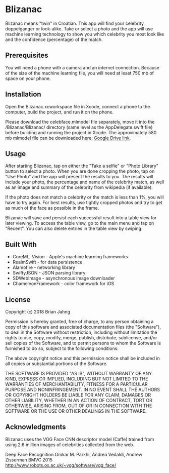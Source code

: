 # Blizanac

Blizanac means "twin" in Croatian.  This app will find your celebrity doppelganger or look-alike.  Take or select a photo and the app will use machine learning technology to show you which celebrity you most look like and the confidence (percentage) of the match.

## Prerequisites
You will need a phone with a camera and an internet connection.  Because of the size of the machine learning file, you will need at least 750 mb of space on your phone.

## Installation
Open the Blizanac.xcworkspace file in Xcode, connect a phone to the computer, build the project, and run it on the phone.


Please download the celebface.mlmodel file separately, move it into the /Blizanac/Blizanac/ directory (same level as the AppDelegate.swift file) before building and running the project in Xcode.  The approximately 580 mb mlmodel file can be downloaded here: [Google Drive link](https://drive.google.com/open?id=13c_FtvSMpReY0Lf35RUVR_XTjtpktziK).

## Usage
After starting Blizanac, tap on either the "Take a selfie" or "Photo Library" button to select a photo.  When you are done cropping the photo, tap on "Use Photo" and the app will present the results to you.  The results will include your photo, the percentage and name of the celebrity match, as well as an image and summary of the celebrity from wikipedia (if available).

If the photo does not match a celebrity or the match is less than 1%, you will have to try again.  For best results, use tightly cropped photos and try to get as much of the face as possible in the frame.

Blizanac will save and persist each successful result into a table view for later viewing.  To access the table view, go to the main menu and tap on "Recent".  You can also delete entries in the table view by swiping.

## Built With
 - CoreML, Vision - Apple's machine learning frameworks
 - RealmSwift - for data persistence
 - Alamofire - networking library
 - SwiftyJSON - JSON parsing library
 - SDWebImage - asynchronous image downloader
 - ChameleonFramework - color framework for iOS

## License
Copyright (c) 2018 Brian Jahng

Permission is hereby granted, free of charge, to any person obtaining a copy
of this software and associated documentation files (the "Software"), to deal
in the Software without restriction, including without limitation the rights
to use, copy, modify, merge, publish, distribute, sublicense, and/or sell
copies of the Software, and to permit persons to whom the Software is
furnished to do so, subject to the following conditions:

The above copyright notice and this permission notice shall be included in all
copies or substantial portions of the Software.

THE SOFTWARE IS PROVIDED "AS IS", WITHOUT WARRANTY OF ANY KIND, EXPRESS OR
IMPLIED, INCLUDING BUT NOT LIMITED TO THE WARRANTIES OF MERCHANTABILITY,
FITNESS FOR A PARTICULAR PURPOSE AND NONINFRINGEMENT. IN NO EVENT SHALL THE
AUTHORS OR COPYRIGHT HOLDERS BE LIABLE FOR ANY CLAIM, DAMAGES OR OTHER
LIABILITY, WHETHER IN AN ACTION OF CONTRACT, TORT OR OTHERWISE, ARISING FROM,
OUT OF OR IN CONNECTION WITH THE SOFTWARE OR THE USE OR OTHER DEALINGS IN THE
SOFTWARE.

## Acknowledgments
Blizanac uses the VGG Face CNN descriptor model (Caffe) trained from using 2.6 million images of celebrities collected from the web.

Deep Face Recognition
Omkar M. Parkhi, Andrea Vedaldi, Andrew Zisserman
BMVC 2015
http://www.robots.ox.ac.uk/~vgg/software/vgg_face/
